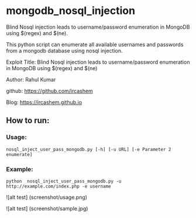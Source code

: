 # mongodb_nosql_injection
Blind Nosql injection leads to username/password enumeration in MongoDB using $(regex) and $(ne).

This python script can enumerate all available usernames and passwords from a mongodb database using nosql injection.<br />

Exploit Title: Blind Nosql injection leads to username/password enumeration in MongoDB using $(regex) and $(ne)

Author: Rahul Kumar

github: https://github.com/ircashem

Blog: https://ircashem.github.io

## How to run:

### Usage:
```
nosql_inject_user_pass_mongodb.py [-h] [-u URL] [-e Parameter 2 enumerate]
```

### Example:
```
python  nosql_inject_user_pass_mongodb.py -u http://example.com/index.php -e username
```
 ![alt test] (screenshot/usage.png)

 ![alt test] (screenshot/sample.jpg)
